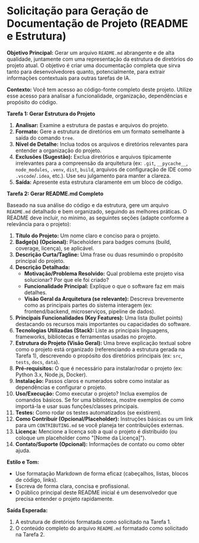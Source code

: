 # Solicitação para Geração de Documentação de Projeto (README e Estrutura)

**Objetivo Principal:** Gerar um arquivo `README.md` abrangente e de alta qualidade, juntamente com uma representação da estrutura de diretórios do projeto atual. O objetivo é criar uma documentação completa que sirva tanto para desenvolvedores quanto, potencialmente, para extrair informações contextuais para outras tarefas de IA.

**Contexto:** Você tem acesso ao código-fonte completo deste projeto. Utilize esse acesso para analisar a funcionalidade, organização, dependências e propósito do código.

**Tarefa 1: Gerar Estrutura do Projeto**

1.  **Analisar:** Examine a estrutura de pastas e arquivos do projeto.
2.  **Formato:** Gere a estrutura de diretórios em um formato semelhante à saída do comando `tree`.
3.  **Nível de Detalhe:** Inclua todos os arquivos e diretórios relevantes para entender a organização do projeto.
4.  **Exclusões (Sugestão):** Exclua diretórios e arquivos tipicamente irrelevantes para a compreensão da arquitetura (ex: `.git`, `__pycache__`, `node_modules`, `.venv`, `dist`, `build`, arquivos de configuração de IDE como `.vscode`/`.idea`, etc.). Use seu julgamento para manter a clareza.
5.  **Saída:** Apresente esta estrutura claramente em um bloco de código.

**Tarefa 2: Gerar README.md Completo**

Baseado na sua análise do código e da estrutura, gere um arquivo `README.md` detalhado e bem organizado, seguindo as melhores práticas. O README deve incluir, no mínimo, as seguintes seções (adapte conforme a relevância para o projeto):

1.  **Título do Projeto:** Um nome claro e conciso para o projeto.
2.  **Badge(s) (Opcional):** Placeholders para badges comuns (build, coverage, licença), se aplicável.
3.  **Descrição Curta/Tagline:** Uma frase ou duas resumindo o propósito principal do projeto.
4.  **Descrição Detalhada:**
    *   **Motivação/Problema Resolvido:** Qual problema este projeto visa solucionar? Por que ele foi criado?
    *   **Funcionalidade Principal:** Explique o que o software faz em mais detalhes.
    *   **Visão Geral da Arquitetura (se relevante):** Descreva brevemente como as principais partes do sistema interagem (ex: frontend/backend, microserviços, pipeline de dados).
5.  **Principais Funcionalidades (Key Features):** Uma lista (bullet points) destacando os recursos mais importantes ou capacidades do software.
6.  **Tecnologias Utilizadas (Stack):** Liste as principais linguagens, frameworks, bibliotecas e ferramentas usadas no projeto.
7.  **Estrutura do Projeto (Visão Geral):** Uma breve explicação textual sobre como o projeto está organizado (referenciando a estrutura gerada na Tarefa 1), descrevendo o propósito dos diretórios principais (ex: `src`, `tests`, `docs`, `data`).
8.  **Pré-requisitos:** O que é necessário para instalar/rodar o projeto (ex: Python 3.x, Node.js, Docker).
9.  **Instalação:** Passos claros e numerados sobre como instalar as dependências e configurar o projeto.
10. **Uso/Execução:** Como executar o projeto? Inclua exemplos de comandos básicos. Se for uma biblioteca, mostre exemplos de como importá-la e usar suas funções/classes principais.
11. **Testes:** Como rodar os testes automatizados (se existirem).
12. **Como Contribuir (Opcional/Placeholder):** Instruções básicas ou um link para um `CONTRIBUTING.md` se você planeja ter contribuições externas.
13. **Licença:** Mencione a licença sob a qual o projeto é distribuído (ou coloque um placeholder como "[Nome da Licença]").
14. **Contato/Suporte (Opcional):** Informações de contato ou como obter ajuda.

**Estilo e Tom:**

*   Use formatação Markdown de forma eficaz (cabeçalhos, listas, blocos de código, links).
*   Escreva de forma clara, concisa e profissional.
*   O público principal deste README inicial é um desenvolvedor que precisa entender o projeto rapidamente.

**Saída Esperada:**

1.  A estrutura de diretórios formatada como solicitado na Tarefa 1.
2.  O conteúdo completo do arquivo `README.md` formatado como solicitado na Tarefa 2.
